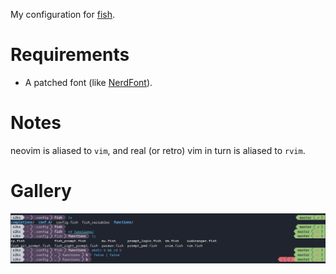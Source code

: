 My configuration for [fish](https://github.com/fish-shell/fish-shell).

# Requirements

- A patched font (like [NerdFont](https://github.com/ryanoasis/nerd-fonts)).

# Notes

neovim is aliased to `vim`, and real (or retro) vim in turn is aliased to `rvim`.

# Gallery

<img src="./img/fish.img"/>
